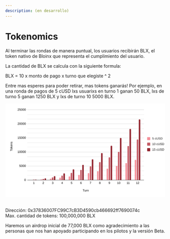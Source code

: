 ```yaml
---
description: (en desarrollo)
---
```


# Tokenomics

Al terminar las rondas de manera puntual, los usuarios recibirán BLX, el token nativo de Bloinx que representa el cumplimiento del usuario.

La cantidad de BLX se calcula con la siguiente formula:

&#x20;       BLX = 10 x monto de pago x turno que elegiste ^ 2

Entre mas esperes para poder retirar, mas tokens ganarás! Por ejemplo, en una ronda de pagos de 5 cUSD lxs usuarixs en turno 1 ganan 50 BLX, lxs de turno 5 ganan 1250 BLX y lxs de turno 10 5000 BLX.

![](../../.gitbook/assets/image.png)

\
Dirección: 0x37836007FC99C7cB3D4590cb466692ff7690074c\
Max. cantidad de tokens: 100,000,000 BLX

Haremos un airdrop inicial de 77,000 BLX como agradecimiento a las personas que nos han apoyado participando en los pilotos y la versión Beta.



